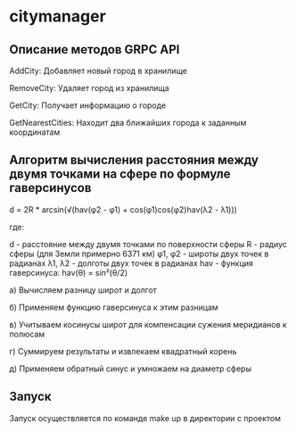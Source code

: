 # citymanager

## Описание методов GRPC API

AddCity: Добавляет новый город в хранилище

RemoveCity: Удаляет город из хранилища

GetCity: Получает информацию о городе

GetNearestCities: Находит два ближайших города к заданным координатам


## Алгоритм вычисления расстояния между двумя точками на сфере по формуле гаверсинусов

d = 2R * arcsin(√(hav(φ2 - φ1) + cos(φ1)cos(φ2)hav(λ2 - λ1)))

где:

d - расстояние между двумя точками по поверхности сферы
R - радиус сферы (для Земли примерно 6371 км)
φ1, φ2 - широты двух точек в радианах
λ1, λ2 - долготы двух точек в радианах
hav - функция гаверсинуса: hav(θ) = sin²(θ/2)

а) Вычисляем разницу широт и долгот

б) Применяем функцию гаверсинуса к этим разницам

в) Учитываем косинусы широт для компенсации сужения меридианов к полюсам

г) Суммируем результаты и извлекаем квадратный корень

д) Применяем обратный синус и умножаем на диаметр сферы


## Запуск

Запуск осуществляется по команде make up в директории с проектом
